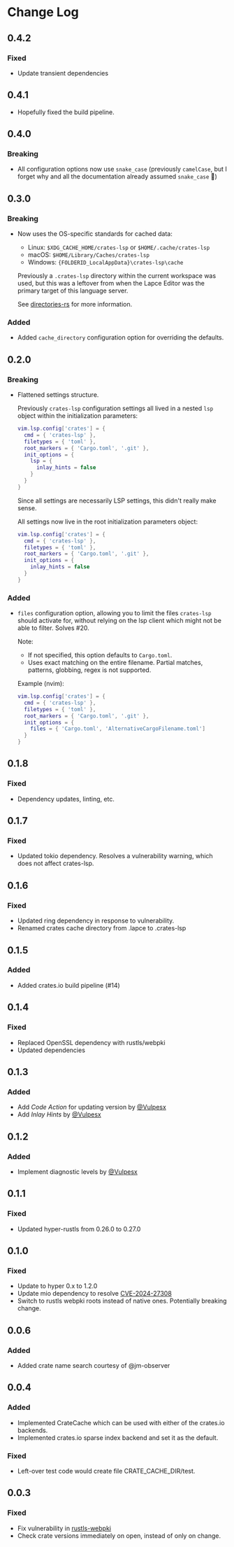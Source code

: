 # Change Log

## 0.4.2

### Fixed

* Update transient dependencies

## 0.4.1
* Hopefully fixed the build pipeline.

## 0.4.0

### Breaking
* All configuration options now use `snake_case` (previously `camelCase`, but I forget why and all the documentation already assumed `snake_case` 🤷)

## 0.3.0

### Breaking

* Now uses the OS-specific standards for cached data:
  * Linux: `$XDG_CACHE_HOME/crates-lsp` or `$HOME/.cache/crates-lsp`
  * macOS: `$HOME/Library/Caches/crates-lsp`
  * Windows: `{FOLDERID_LocalAppData}\crates-lsp\cache`

  Previously a `.crates-lsp` directory within the current workspace was used, but this was a leftover from when the Lapce Editor was the primary target of this language server.

  See [directories-rs](https://codeberg.org/dirs/directories-rs) for more information.

### Added

* Added `cache_directory` configuration option for overriding the defaults.

## 0.2.0

### Breaking

* Flattened settings structure.

  Previously `crates-lsp` configuration settings all lived in a nested `lsp` object within the initialization parameters:

  ```lua
  vim.lsp.config['crates'] = {
    cmd = { 'crates-lsp' },
    filetypes = { 'toml' },
    root_markers = { 'Cargo.toml', '.git' },
    init_options = {
      lsp = {
        inlay_hints = false
      }
    }
  }
  ```

  Since all settings are necessarily LSP settings, this didn't really make sense.

  All settings now live in the root initialization parameters object:

  ```lua
  vim.lsp.config['crates'] = {
    cmd = { 'crates-lsp' },
    filetypes = { 'toml' },
    root_markers = { 'Cargo.toml', '.git' },
    init_options = {
      inlay_hints = false
    }
  }
  ```

### Added

* `files` configuration option, allowing you to limit the files `crates-lsp` should activate for, without relying on the lsp client which might not be able to filter. Solves #20.

  Note:
  * If not specified, this option defaults to `Cargo.toml`.
  * Uses exact matching on the entire filename. Partial matches, patterns, globbing, regex is not supported.

  Example (nvim):
  ```lua
  vim.lsp.config['crates'] = {
    cmd = { 'crates-lsp' },
    filetypes = { 'toml' },
    root_markers = { 'Cargo.toml', '.git' },
    init_options = {
      files = { 'Cargo.toml', 'AlternativeCargoFilename.toml']
    }
  }
  ```


## 0.1.8

### Fixed

* Dependency updates, linting, etc.

## 0.1.7

### Fixed

* Updated tokio dependency. Resolves a vulnerability warning, which does not affect crates-lsp.

## 0.1.6

### Fixed

* Updated ring dependency in response to vulnerability.
* Renamed crates cache directory from .lapce to .crates-lsp

## 0.1.5

### Added

* Added crates.io build pipeline (#14)

## 0.1.4

### Fixed

* Replaced OpenSSL dependency with rustls/webpki
* Updated dependencies

## 0.1.3

### Added

* Add *Code Action* for updating version by [@Vulpesx](https://github.com/MathiasPius/crates-lsp/pull/9)
* Add *Inlay Hints* by [@Vulpesx](https://github.com/MathiasPius/crates-lsp/pull/10)

## 0.1.2

### Added

* Implement diagnostic levels by [@Vulpesx](https://github.com/MathiasPius/crates-lsp/pull/8)

## 0.1.1

### Fixed

* Updated hyper-rustls from 0.26.0 to 0.27.0

## 0.1.0

### Fixed
* Update to hyper 0.x to 1.2.0
* Update mio dependency to resolve [CVE-2024-27308](https://github.com/advisories/GHSA-r8w9-5wcg-vfj7/dependabot)
* Switch to rustls webpki roots instead of native ones. Potentially breaking change.

## 0.0.6

### Added
* Added crate name search courtesy of @jm-observer

## 0.0.4

### Added
* Implemented CrateCache which can be used with either of the crates.io backends.
* Implemented crates.io sparse index backend and set it as the default.

### Fixed
* Left-over test code would create file CRATE_CACHE_DIR/test.

## 0.0.3

### Fixed
* Fix vulnerability in [rustls-webpki](https://github.com/briansmith/webpki/issues/69)
* Check crate versions immediately on open, instead of only on change.

